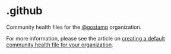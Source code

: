 # .github

Community health files for the [@gostamp](https://github.com/gostamp) organization.

For more information, please see the article on [creating a default community health file for your organization](https://help.github.com/en/articles/creating-a-default-community-health-file-for-your-organization).
